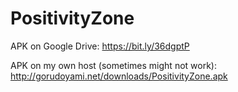 # PositivityZone
APK on Google Drive: https://bit.ly/36dgptP

APK on my own host (sometimes might not work): http://gorudoyami.net/downloads/PositivityZone.apk
